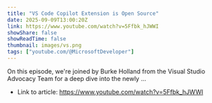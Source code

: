 ```yaml
---
title: "VS Code Copilot Extension is Open Source"
date: 2025-09-09T13:00:20Z
link: https://www.youtube.com/watch?v=5Ffbk_hJWWI
showShare: false
showReadTime: false
thumbnail: images/vs.png
tags: ["youtube.com/@MicrosoftDeveloper"]
---
```

On this episode, we're joined by Burke Holland from the Visual Studio Advocacy Team for a deep dive into the newly ...

- Link to article: https://www.youtube.com/watch?v=5Ffbk_hJWWI